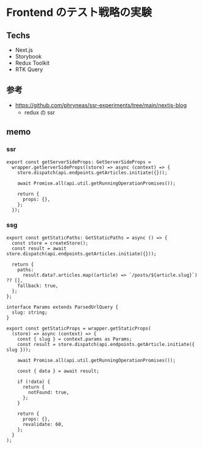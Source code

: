 # Frontend のテスト戦略の実験

## Techs

- Next.js
- Storybook
- Redux Toolkit
- RTK Query

## 参考

- https://github.com/phryneas/ssr-experiments/tree/main/nextjs-blog
  - redux の ssr

## memo

### ssr

```tsx
export const getServerSideProps: GetServerSideProps =
  wrapper.getServerSideProps((store) => async (context) => {
    store.dispatch(api.endpoints.getArticles.initiate({}));

    await Promise.all(api.util.getRunningOperationPromises());

    return {
      props: {},
    };
  });
```

### ssg

```tsx
export const getStaticPaths: GetStaticPaths = async () => {
  const store = createStore();
  const result = await store.dispatch(api.endpoints.getArticles.initiate({}));

  return {
    paths:
      result.data?.articles.map((article) => `/posts/${article.slug}`) ?? [],
    fallback: true,
  };
};

interface Params extends ParsedUrlQuery {
  slug: string;
}

export const getStaticProps = wrapper.getStaticProps(
  (store) => async (context) => {
    const { slug } = context.params as Params;
    const result = store.dispatch(api.endpoints.getArticle.initiate({ slug }));

    await Promise.all(api.util.getRunningOperationPromises());

    const { data } = await result;

    if (!data) {
      return {
        notFound: true,
      };
    }

    return {
      props: {},
      revalidate: 60,
    };
  }
);
```

